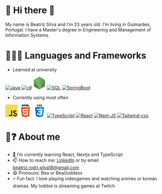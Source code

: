 # 🤗 Hi there 👋

My name is Beatriz Silva and I'm 23 years old. I'm living in Guimarães, Portugal.
I have a Master's degree in Engineering and Management of Information Systems.


# 👩🏼‍💻 Languages and Frameworks

- Learned at university
<p>
<a href="https://www.java.com"><img alt="Java" width="40px" src="https://cdn-icons-png.flaticon.com/512/226/226777.png" /></a>
<a href="https://dotnet.microsoft.com/en-us/apps/aspnet/web-apps"><img alt="c#" width="40px" src="https://iconape.com/wp-content/png_logo_vector/c.png" /></a>
<a href="https://nodejs.org"><img alt="Node.js" width="40px" src="https://raw.githubusercontent.com/github/explore/80688e429a7d4ef2fca1e82350fe8e3517d3494d/topics/nodejs/nodejs.png" /></a>
<a href="https://www.mysql.com"><img alt="SQL" width="40px" src="https://cdn2.iconfinder.com/data/icons/programming-50/64/206_programming-sql-data-database-512.png" /></a>
<a href="https://spring.io/projects/spring-boot"><img alt="SpringBoot" width="40px" src="https://img.icons8.com/?size=256&id=90519&format=png" /></a>
</p>

- Currently using most often
<p>
<a href="https://www.javascript.com/"><img alt="JavaScript" width="40px" src="https://raw.githubusercontent.com/github/explore/80688e429a7d4ef2fca1e82350fe8e3517d3494d/topics/javascript/javascript.png" /></a>
<a href="https://html.com/"><img alt="HTML" width="40px" src="https://raw.githubusercontent.com/github/explore/80688e429a7d4ef2fca1e82350fe8e3517d3494d/topics/html/html.png" /></a>
<a href="https://www.w3schools.com/css/css_website_layout.asp"><img alt="CSS" width="40px" src="https://raw.githubusercontent.com/github/explore/80688e429a7d4ef2fca1e82350fe8e3517d3494d/topics/css/css.png" /></a>
<a href="https://www.typescriptlang.org"><img alt="TypeScript" width="40px" src="https://upload.wikimedia.org/wikipedia/commons/thumb/4/4c/Typescript_logo_2020.svg/2048px-Typescript_logo_2020.svg.png" /></a>
<a href="https://react.dev"><img alt="React" width="40px" src="https://upload.wikimedia.org/wikipedia/commons/thumb/a/a7/React-icon.svg/2300px-React-icon.svg.png" /></a>
<a href="https://nextjs.org"><img alt="Next-JS" width="40px" src="https://www.svgrepo.com/show/354113/nextjs-icon.svg" /></a>
<a href="https://tailwindcss.com"><img alt="Tailwind-css" width="40px" src="https://www.svgrepo.com/show/374118/tailwind.svg" /></a>
</p>


# 🔎❓ About me

- 🌱 I’m currently learning React, Nextjs and TypeScript
- 📫 How to reach me: [LinkedIn](https://www.linkedin.com/in/beatrizsilva18) or by email beatriz.rodri.silva18@gmail.com
- 😄 Pronouns: Bea or BeaGoddess
- ⚡ Fun fact: I love playing videogames and watching animes or korean dramas. My hobbie is streaming games at Twitch

